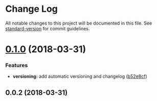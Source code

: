 # Change Log

All notable changes to this project will be documented in this file. See [standard-version](https://github.com/conventional-changelog/standard-version) for commit guidelines.

<a name="0.1.0"></a>
# [0.1.0](https://github.com/adailtonribeiro/ar-error-message/compare/v0.0.2...v0.1.0) (2018-03-31)


### Features

* **versioning:** add automatic versioning and changelog ([b52e8cf](https://github.com/adailtonribeiro/ar-error-message/commit/b52e8cf))



<a name="0.0.2"></a>
## 0.0.2 (2018-03-31)
